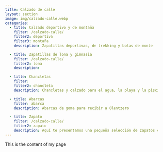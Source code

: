 ```yaml
---
title: Calzado de calle
layout: section
image: img/calzado-calle.webp
categories:
  - title: Calzado deportivo y de montaña
    filter: /calzado-calle/
    filter2: deportiva
    filter3: montaña
    description: Zapatillas deportivas, de trekking y botas de monte

  - title: Zapatillas de lona y gimnasia
    filter: /calzado-calle/
    filter2: lona 
    description: 

  - title: Chancletas
    filter: 
    filter2: chancleta
    description: Chancletas y calzado para el agua, la playa y la piscina

  - title: Abarcas
    filter: abarca
    description: Abarcas de goma para recibir a Olentzero

  - title: Zapato
    filter: /calzado-calle/
    filter2: zapato
    description: Aquí te presentamos una pequeña selección de zapatos con los que ir siempre cómodo
---
```


This is the content of my page